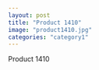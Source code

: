 ```yaml
---
layout: post
title: "Product 1410"
image: "product1410.jpg"
categories: "category1"
---
```

Product 1410

